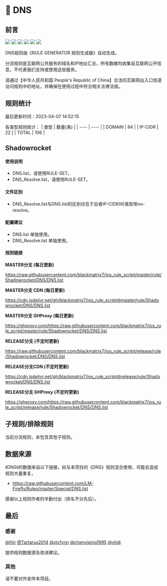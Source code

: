 # 🧸 DNS

## 前言

![](https://shields.io/badge/-移除重复规则-ff69b4) ![](https://shields.io/badge/-DOMAIN与DOMAIN--SUFFIX合并-green) ![](https://shields.io/badge/-DOMAIN--SUFFIX间合并-critical) ![](https://shields.io/badge/-DOMAIN与DOMAIN--KEYWORD合并-9cf) ![](https://shields.io/badge/-DOMAIN--SUFFIX与DOMAIN--KEYWORD合并-blue) ![](https://shields.io/badge/-IP--CIDR(6)合并-blueviolet) 

DNS规则由《RULE GENERATOR 规则生成器》自动生成。

分流规则是互联网公共服务的域名和IP地址汇总，所有数据均收集自互联网公开信息，不代表我们支持或使用这些服务。

请通过【中华人民共和国 People's Republic of China】合法的互联网出入口信道访问规则中的地址，并确保在使用过程中符合相关法律法规。

## 规则统计

最后更新时间：2023-04-07 14:52:15

各类型规则统计：
| 类型 | 数量(条)  | 
| ---- | ----  |
| DOMAIN | 84  | 
| IP-CIDR | 22  | 
| TOTAL | 106  | 


## Shadowrocket 

#### 使用说明
- DNS.list，请使用RULE-SET。
- DNS_Resolve.list，请使用RULE-SET。

#### 文件区别
- DNS_Resolve.list与DNS.list的区别仅在于后者IP-CIDR(6)类型带no-resolve。

#### 配置建议
- DNS.list 单独使用。
- DNS_Resolve.list 单独使用。

#### 规则链接
**MASTER分支 (每日更新)**

https://raw.githubusercontent.com/blackmatrix7/ios_rule_script/master/rule/Shadowrocket/DNS/DNS.list

**MASTER分支 CDN (每日更新)**

https://cdn.jsdelivr.net/gh/blackmatrix7/ios_rule_script@master/rule/Shadowrocket/DNS/DNS.list

**MASTER分支 GHProxy (每日更新)**

https://ghproxy.com/https://raw.githubusercontent.com/blackmatrix7/ios_rule_script/master/rule/Shadowrocket/DNS/DNS.list

**RELEASE分支 (不定时更新)**

https://raw.githubusercontent.com/blackmatrix7/ios_rule_script/release/rule/Shadowrocket/DNS/DNS.list

**RELEASE分支CDN (不定时更新)**

https://cdn.jsdelivr.net/gh/blackmatrix7/ios_rule_script@release/rule/Shadowrocket/DNS/DNS.list

**RELEASE分支 GHProxy (不定时更新)**

https://ghproxy.com/https://raw.githubusercontent.com/blackmatrix7/ios_rule_script/release/rule/Shadowrocket/DNS/DNS.list

## 子规则/排除规则


当前分流规则，未包含其他子规则。

## 数据来源

《DNS》的数据来自以下链接，如与本项目的《DNS》规则混合使用，可能会造成规则大量重复。

- https://raw.githubusercontent.com/LM-Firefly/Rules/master/Special/DNS.list


感谢以上规则作者的辛勤付出（排名不分先后）。

## 最后

### 感谢

[@fiiir](https://github.com/fiiir) [@Tartarus2014](https://github.com/Tartarus2014) [@zjcfynn](https://github.com/zjcfynn) [@chenyiping1995](https://github.com/chenyiping1995) [@vhdj](https://github.com/vhdj)

提供规则数据源及改进建议。

### 其他

请不要对外宣传本项目。